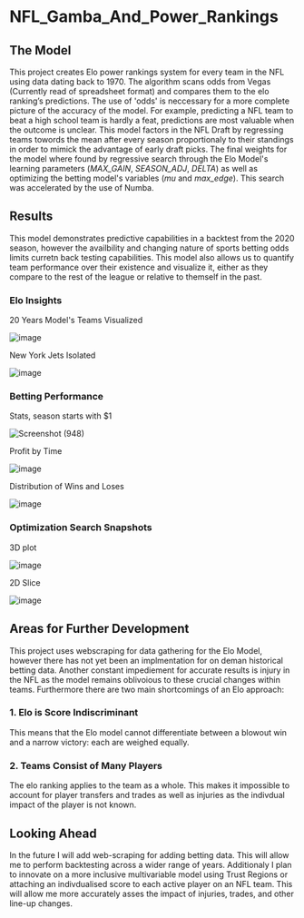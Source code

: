 # NFL_Gamba_And_Power_Rankings

## The Model
This project creates Elo power rankings system for every team in the NFL using data dating back to 1970. The algorithm scans odds from Vegas (Currently read of spreadsheet format) and compares them to the elo ranking’s predictions. The use of 'odds' is neccessary for a more complete picture of the accuracy of the model. For example, predicting a NFL team to beat a high school team is hardly a feat, predictions are most valuable when the outcome is unclear. This model factors in the NFL Draft by regressing teams towords the mean after every season proportionaly to their standings in order to mimick the advantage of early draft picks. The final weights for the model where found by regressive search through the Elo Model's learning parameters (*MAX_GAIN*, *SEASON_ADJ*, *DELTA*) as well as optimizing the betting model's variables (*mu* and *max_edge*). This search was accelerated by the use of Numba.

## Results
This model demonstrates predictive capabilities in a backtest from the 2020 season, however the availbility and changing nature of sports betting odds limits curretn back testing capabilities. This model also allows us to quantify team performance over their existence and visualize it, either as they compare to the rest of the league or relative to themself in the past.

### Elo Insights
20 Years Model's Teams Visualized

![image](https://user-images.githubusercontent.com/44657125/142329535-9ae4052f-7f14-41ab-baa5-97ba434308b9.png)

New York Jets Isolated

![image](https://user-images.githubusercontent.com/44657125/142330777-be886f8d-8191-4a70-880a-0da634958c79.png)

### Betting Performance
Stats, season starts with $1

![Screenshot (948)](https://user-images.githubusercontent.com/44657125/142328056-451050bc-09be-44a1-8398-f738121ba6c8.png)

Profit by Time

![image](https://user-images.githubusercontent.com/44657125/142322862-232fb0ee-ef93-4b25-9d9c-8aaaa3109f08.png)

Distribution of Wins and Loses

![image](https://user-images.githubusercontent.com/44657125/142323039-65a3c0cb-8b31-436f-9d36-be6963fc2773.png)


### Optimization Search Snapshots
3D plot

![image](https://user-images.githubusercontent.com/44657125/142321595-c628f045-1a2e-4baf-9d9a-43ce1266ba07.png)

2D Slice

![image](https://user-images.githubusercontent.com/44657125/142322143-e647bd84-0199-4d65-a852-6a9c001286d8.png)


## Areas for Further Development
This project uses webscraping for data gathering for the Elo Model, however there has not yet been an implmentation for on deman historical betting data. Another constant impediement for accurate results is injury in the NFL as the model remains oblivoious to these crucial changes within teams.
Furthermore there are two main shortcomings of an Elo approach:

### 1. Elo is Score Indiscriminant
This means that the Elo model cannot differentiate between a blowout win and a narrow victory: each are weighed equally.

### 2. Teams Consist of Many Players
The elo ranking applies to the team as a whole. This makes it impossible to account for player transfers and trades as well as injuries as the indivdual impact of the player is not known.

## Looking Ahead
In the future I will add web-scraping for adding betting data. This will allow me to perform backtesting across a wider range of years.
Additionaly I plan to innovate on a more inclusive multivariable model using Trust Regions or attaching an indivdualised score to each active player on an NFL team. This will allow me more accurately asses the impact of injuries, trades, and other line-up changes.
